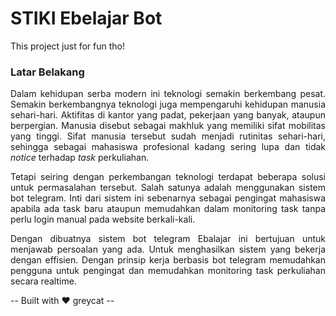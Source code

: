 # STIKI Ebelajar Bot
This project just for fun tho!

### Latar Belakang
<div style="text-align: justify">
<p>
    Dalam kehidupan serba modern ini teknologi semakin berkembang pesat.
    Semakin berkembangnya teknologi juga mempengaruhi kehidupan manusia
    sehari-hari.
    Aktifitas di kantor yang padat, pekerjaan yang banyak, ataupun berpergian. Manusia disebut sebagai makhluk yang memiliki sifat
    mobilitas yang tinggi. Sifat manusia tersebut sudah menjadi rutinitas sehari-hari,
    sehingga sebagai mahasiswa profesional kadang sering lupa dan tidak <i>notice</i> terhadap <i>task</i> perkuliahan.
</p>

<p>
    Tetapi seiring dengan perkembangan teknologi terdapat beberapa solusi untuk permasalahan tersebut. Salah satunya adalah menggunakan sistem bot telegram. Inti dari sistem ini sebenarnya sebagai pengingat mahasiswa apabila ada task baru ataupun memudahkan dalam monitoring task tanpa perlu login manual pada website berkali-kali. 
</p>

<p>
    Dengan dibuatnya sistem bot telegram Ebalajar ini bertujuan untuk menjawab persoalan
    yang ada. Untuk menghasilkan sistem yang bekerja dengan effisien. Dengan
    prinsip kerja berbasis bot telegram memudahkan pengguna untuk
    pengingat dan memudahkan monitoring task perkuliahan secara realtime.
</p>
</div>

-- Built with :heart: greycat --